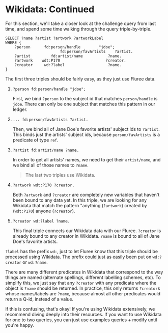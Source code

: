 # Wikidata: Continued

For this section, we'll take a closer look at the challenge query from last time, and spend some time walking through the query triple-by-triple.

```sparql
SELECT ?name ?artist ?artwork ?artworkLabel
WHERE {
    ?person      fd:person/handle        "jdoe";
                        fd:person/favArtists    ?artist.
    ?artist         fd:artist/name           ?name.
    ?artwork    wdt:P170                    ?creator.
    ?creator     wd:?label                   ?name.
}
```

The first three triples should be fairly easy, as they just use Fluree data.

1. `?person fd:person/handle "jdoe";`

   First, we bind `?person` to the subject id that matches `person/handle` is `jdoe`. There can only be one subject that matches this pattern in our ledger.

2. `... fd:person/favArtists ?artist.`

   Then, we bind all of Jane Doe's favorite artists' subject ids to `?artist`. This binds just the artists' subject ids, because `person/favArtists` is a predicate of type `ref`.

3. `?artist fd:artist/name ?name.`

   In order to get all artists' names, we need to get their `artist/name`, and we bind all of those names to `?name`.

   > The last two triples use Wikidata.

4. `?artwork wdt:P170 ?creator.`

   Both `?artwork` and `?creator` are completely new variables that haven't been bound to any data yet. In this triple, we are looking for any Wikidata that match the pattern "anything (`?artwork`) created by (`wdt:P170`) anyone (`?creator`).

5. `?creator wd:?label ?name.`

   This final triple connects our Wikidata data with our Fluree. `?creator` is already bound to any creator in Wikidata. `?name` is bound to all of Jane Doe's favorite artists.

`?label` has the prefix `wd:`, just to let Fluree know that this triple should be processed using Wikidata. The prefix could just as easily been put on `wd:?creator` or `wd:?name`.

There are many different predicates in Wikidata that correspond to the way things are named (alternate spellings, different labelling schemes, etc). To simplify this, we just say that any `?creator` with any predicate where the object is `?name` should be returned. In practice, this only returns `?creator`s whose names/labels are `?name`, because almost all other predicates would return a Q-id, instead of a value.

If this is confusing, that's okay! If you're using Wikidata extensively, we recommend diving deeply into their resources. If you want to use Wikidata for one to two queries, you can just use examples queries + modify until you're happy.
